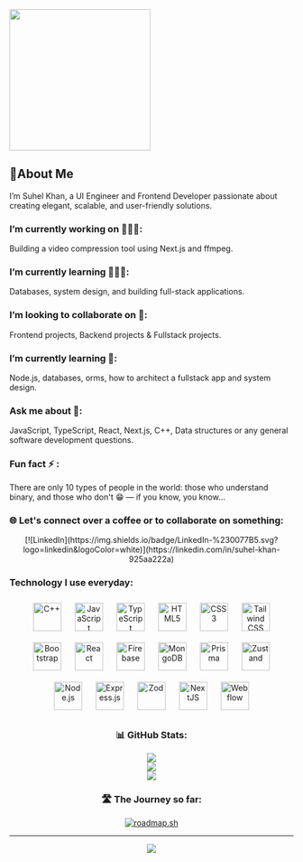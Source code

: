 <img align="center" height="250" src="https://cdn.jsdelivr.net/gh/Suhelkhan12/Suhelkhan12@main/Images/suhel.png"/>

## 👋About Me
I’m Suhel Khan, a UI Engineer and Frontend Developer passionate about creating elegant, scalable, and user-friendly solutions.

### I’m currently working on 🧑🏻‍💻:
Building a video compression tool using Next.js and ffmpeg.

### I’m currently learning 🙇🏻‍♂️:
Databases, system design, and building full-stack applications.

### I’m looking to collaborate on 👯:
Frontend projects, Backend projects & Fullstack projects.

### I’m currently learning 🌱:
Node.js, databases, orms, how to architect a fullstack app and system design.

### Ask me about 💬:
JavaScript, TypeScript, React, Next.js, C++, Data structures or any general software development questions.

### Fun fact ⚡ :
There are only 10 types of people in the world: those who understand binary, and those who don't 😁 — if you know, you know...


### 🌐 Let's connect over a coffee or to collaborate on something:
<div align="center">
  [![LinkedIn](https://img.shields.io/badge/LinkedIn-%230077B5.svg?logo=linkedin&logoColor=white)](https://linkedin.com/in/suhel-khan-925aa222a) 
</div>

### Technology I use everyday:
<div align="center">  
<a href="https://www.cplusplus.com/" target="_blank"><img style="margin: 10px" src="https://profilinator.rishav.dev/skills-assets/cplusplus-original.svg" alt="C++" height="50" /></a>  
<a href="https://www.javascript.com/" target="_blank"><img style="margin: 10px" src="https://profilinator.rishav.dev/skills-assets/javascript-original.svg" alt="JavaScript" height="50" /></a>  
<a href="https://www.typescriptlang.org/" target="_blank"><img style="margin: 10px" src="https://profilinator.rishav.dev/skills-assets/typescript-original.svg" alt="TypeScript" height="50" /></a>  
<a href="https://en.wikipedia.org/wiki/HTML5" target="_blank"><img style="margin: 10px" src="https://profilinator.rishav.dev/skills-assets/html5-original-wordmark.svg" alt="HTML5" height="50" /></a>  
<a href="https://www.w3schools.com/css/" target="_blank"><img style="margin: 10px" src="https://profilinator.rishav.dev/skills-assets/css3-original-wordmark.svg" alt="CSS3" height="50" /></a>  
<a href="https://www.tailwindcss.com/" target="_blank"><img style="margin: 10px" src="https://profilinator.rishav.dev/skills-assets/tailwindcss.svg" alt="Tailwind CSS" height="50" /></a>  
<a href="https://getbootstrap.com/docs/3.4/javascript/" target="_blank"><img style="margin: 10px" src="https://profilinator.rishav.dev/skills-assets/bootstrap-plain.svg" alt="Bootstrap" height="50" /></a>  
<a href="https://reactjs.org/" target="_blank"><img style="margin: 10px" src="https://profilinator.rishav.dev/skills-assets/react-original-wordmark.svg" alt="React" height="50" /></a>  
<a href="https://firebase.google.com/" target="_blank"><img style="margin: 10px" src="https://profilinator.rishav.dev/skills-assets/firebase.png" alt="Firebase" height="50" /></a>  
<a href="https://www.mongodb.com/" target="_blank"><img style="margin: 10px" src="https://profilinator.rishav.dev/skills-assets/mongodb-original-wordmark.svg" alt="MongoDB" height="50" /></a>  
<a href="https://www.prisma.io/" target="_blank"><img style="margin: 10px" src="https://profilinator.rishav.dev/skills-assets/prisma.png" alt="Prisma" height="50" /></a>  
<a href="[https://www.prisma.io/](https://zustand.docs.pmnd.rs/getting-started/introduction)" target="_blank"><img style="margin: 10px" src="https://www.suhelkhan.com/tech/Zustand.svg" alt="Zustand" height="50" /></a>  
<a href="https://nodejs.org/" target="_blank"><img style="margin: 10px" src="https://profilinator.rishav.dev/skills-assets/nodejs-original-wordmark.svg" alt="Node.js" height="50" /></a>  
<a href="https://expressjs.com/" target="_blank"><img style="margin: 10px" src="https://www.suhelkhan.com/_next/image?url=%2Ftech%2Fexpress-new.png&w=256&q=75" alt="Express.js" height="50" /></a>
<a href="https://zod.dev/ " target="_blank"><img style="margin: 10px" src="https://www.suhelkhan.com/tech/Zod.svg" alt="Zod" height="50" /></a>  
<a href="https://nextjs.org/" target="_blank"><img style="margin: 10px" src="https://profilinator.rishav.dev/skills-assets/nextjs.png" alt="NextJS" height="50" /></a>
<a href="https://webflow.com/" target="_blank"><img style="margin: 10px" src="https://www.suhelkhan.com/_next/image?url=%2Ftech%2Fwebflow.png&w=256&q=75" alt="Webflow" height="50" /></a>
</div>

<div align="center">

<!-- GitHub Stats -->
<div>
  
### 📊 GitHub Stats:
![](https://github-readme-stats.vercel.app/api?username=Suhelkhan12&theme=dark&hide_border=false&include_all_commits=false&count_private=false)<br/>
![](https://github-readme-streak-stats.herokuapp.com/?user=Suhelkhan12&theme=dark&hide_border=false)<br/>
![](https://github-readme-stats.vercel.app/api/top-langs/?username=Suhelkhan12&theme=dark&hide_border=false&include_all_commits=false&count_private=false&layout=compact)

</div>

<!-- Journey -->
<div>

### 🛣️ The Journey so far:
[![roadmap.sh](https://roadmap.sh/card/tall/658c2e6bc731b7cdc7b2375d?variant=dark)](https://roadmap.sh)

---
[![](https://visitcount.itsvg.in/api?id=Suhelkhan12&icon=1&color=1)](https://visitcount.itsvg.in)

</div>

</div>


